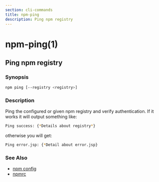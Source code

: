 ```yaml
---
section: cli-commands 
title: npm-ping
description: Ping npm registry
---
```


# npm-ping(1)

## Ping npm registry

### Synopsis

```bash
npm ping [--registry <registry>]
```

### Description

Ping the configured or given npm registry and verify authentication.
If it works it will output something like:

```bash
Ping success: {*Details about registry*}
```
otherwise you will get:
```bash
Ping error.jsp: {*Detail about error.jsp}
```

### See Also

* [npm config](/cli-commands/npm-config)
* [npmrc](/configuring-npm/npmrc)
